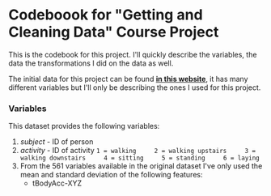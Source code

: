 # Codeboook for "Getting and Cleaning Data" Course Project

This is the codebook for this project. I'll quickly describe the variables, the data the transformations I did on the data as well.

The initial data for this project can be found [**in this website**](http://archive.ics.uci.edu/ml/datasets/Human+Activity+Recognition+Using+Smartphones#), it has many different variables but I'll only be describing the ones I used for this project.

### Variables

This dataset provides the following variables:

1. *subject* - ID of person
2. *activity* - ID of activity
`1 = walking     2 = walking upstairs     3 = walking downstairs     4 = sitting     5 = standing     6 = laying`
3. From the 561 variables available in the original dataset I've only used the mean and standard deviation of the following features:
   - tBodyAcc-XYZ

